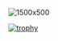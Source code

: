 ![1500x500](https://user-images.githubusercontent.com/5690642/91290237-57c48e80-e7ce-11ea-8d99-ce0151980cce.jpeg)

[![trophy](https://github-profile-trophy.vercel.app/?username=xsota)](https://github.com/ryo-ma/github-profile-trophy)
